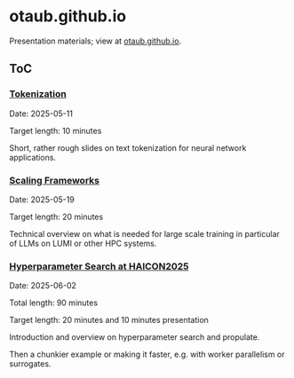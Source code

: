 # otaub.github.io
Presentation materials; view at [otaub.github.io](https://otaub.github.io/).

## ToC
### [Tokenization](otaub.github.io/AIDA_Seminar_2025-04/)

Date: 2025-05-11

Target length: 10 minutes

Short, rather rough slides on text tokenization for neural network applications.

### [Scaling Frameworks](otaub.github.io/scaling/)
Date: 2025-05-19

Target length: 20 minutes

Technical overview on what is needed for large scale training in particular of LLMs on LUMI or other HPC systems.

### [Hyperparameter Search at HAICON2025](otaub.github.io/HAICON2025/)


Date: 2025-06-02

Total length: 90 minutes

Target length: 20 minutes and 10 minutes presentation

Introduction and overview on hyperparameter search and propulate.

Then a chunkier example or making it faster, e.g. with worker parallelism or surrogates.
